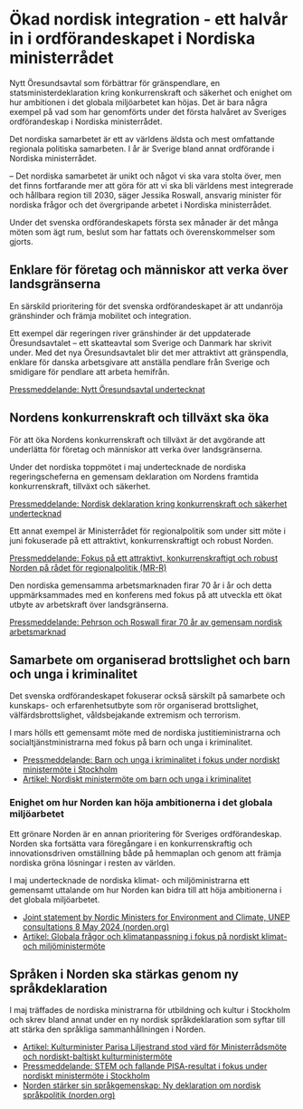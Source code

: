 # Ökad nordisk integration - ett halvår in i ordförandeskapet i Nordiska ministerrådet

Nytt Öresundsavtal som förbättrar för gränspendlare, en statsministerdeklaration kring konkurrenskraft och säkerhet och enighet om hur ambitionen i det globala miljöarbetet kan höjas. Det är bara några exempel på vad som har genomförts under det första halvåret av Sveriges ordförandeskap i Nordiska ministerrådet.


Det nordiska samarbetet är ett av världens äldsta och mest omfattande regionala politiska samarbeten. I år är Sverige bland annat ordförande i Nordiska ministerrådet.

– Det nordiska samarbetet är unikt och något vi ska vara stolta över, men det finns fortfarande mer att göra för att vi ska bli världens mest integrerade och hållbara region till 2030, säger Jessika Roswall, ansvarig minister för nordiska frågor och det övergripande arbetet i Nordiska ministerrådet.

Under det svenska ordförandeskapets första sex månader är det många möten som ägt rum, beslut som har fattats och överenskommelser som gjorts.

## Enklare för företag och människor att verka över landsgränserna

En särskild prioritering för det svenska ordförandeskapet är att undanröja gränshinder och främja mobilitet och integration.

Ett exempel där regeringen river gränshinder är det uppdaterade Öresundsavtalet – ett skatteavtal som Sverige och Danmark har skrivit under. Med det nya Öresundsavtalet blir det mer attraktivt att gränspendla, enklare för danska arbetsgivare att anställa pendlare från Sverige och smidigare för pendlare att arbeta hemifrån.

[Pressmeddelande: Nytt Öresundsavtal undertecknat](/pressmeddelanden/2024/06/nytt-oresundsavtal-undertecknat/)

## Nordens konkurrenskraft och tillväxt ska öka

För att öka Nordens konkurrenskraft och tillväxt är det avgörande att underlätta för företag och människor att verka över landsgränserna.

Under det nordiska toppmötet i maj undertecknade de nordiska regeringscheferna en gemensam deklaration om Nordens framtida konkurrenskraft, tillväxt och säkerhet.

[Pressmeddelande: Nordisk deklaration kring konkurrenskraft och säkerhet undertecknad](/pressmeddelanden/2024/05/nordisk-deklaration-kring-konkurrenskraft-och-sakerhet-undertecknad/)

Ett annat exempel är Ministerrådet för regionalpolitik som under sitt möte i juni fokuserade på ett attraktivt, konkurrenskraftigt och robust Norden.

[Pressmeddelande: Fokus på ett attraktivt, konkurrenskraftigt och robust Norden på rådet för regionalpolitik (MR\-R)](/artiklar/2024/06/fokus-pa-ett-attraktivt-konkurrenskraftigt-och-robust-norden-pa-radet-for-regionalpolitik-mr-r/)

Den nordiska gemensamma arbetsmarknaden firar 70 år i år och detta uppmärksammades med en konferens med fokus på att utveckla ett ökat utbyte av arbetskraft över landsgränserna.

[Pressmeddelande: Pehrson och Roswall firar 70 år av gemensam nordisk arbetsmarknad](/pressmeddelanden/2024/06/pehrson-och-roswall-firar-70-ar-av-gemensam-nordisk-arbetsmarknad/)

## Samarbete om organiserad brottslighet och barn och unga i kriminalitet

Det svenska ordförandeskapet fokuserar också särskilt på samarbete och kunskaps\- och erfarenhetsutbyte som rör organiserad brottslighet, välfärdsbrottslighet, våldsbejakande extremism och terrorism.

I mars hölls ett gemensamt möte med de nordiska justitieministrarna och socialtjänstministrarna med fokus på barn och unga i kriminalitet.

* [Pressmeddelande: Barn och unga i kriminalitet i fokus under nordiskt ministermöte i Stockholm](/pressmeddelanden/2024/03/barn-och-unga-i-kriminalitet-i-fokus-under-nordiskt-ministermote-i-stockholm/)
* [Artikel: Nordiskt ministermöte om barn och unga i kriminalitet](/artiklar/2024/03/nordiskt-ministermote-om-barn-och-unga-i-kriminalitet/)

### Enighet om hur Norden kan höja ambitionerna i det globala miljöarbetet

Ett grönare Norden är en annan prioritering för Sveriges ordförandeskap. Norden ska fortsätta vara föregångare i en konkurrenskraftig och innovationsdriven omställning både på hemmaplan och genom att främja nordiska gröna lösningar i resten av världen.

I maj undertecknade de nordiska klimat\- och miljöministrarna ett gemensamt uttalande om hur Norden kan bidra till att höja ambitionerna i det globala miljöarbetet.

* [Joint statement by Nordic Ministers for Environment and Climate, UNEP consultations 8 May 2024 (norden.org)](https://www.norden.org/sv/node/87166)
* [Artikel: Globala frågor och klimatanpassning i fokus på nordiskt klimat\- och miljöministermöte](/artiklar/2024/05/globala-fragor-och-klimatanpassning-i-fokus-pa-nordiskt-klimat--och-miljoministermote/)

## Språken i Norden ska stärkas genom ny språkdeklaration

I maj träffades de nordiska ministrarna för utbildning och kultur i Stockholm och skrev bland annat under en ny nordisk språkdeklaration som syftar till att stärka den språkliga sammanhållningen i Norden.

* [Artikel: Kulturminister Parisa Liljestrand stod värd för Ministerrådsmöte och nordiskt\-baltiskt kulturministermöte](/artiklar/2024/05/ministerradsmote-och-nordiskt-baltiskt-kulturministermote/)
* [Pressmeddelande: STEM och fallande PISA\-resultat i fokus under nordiskt ministermöte i Stockholm](/pressmeddelanden/2024/05/stem-och-fallande-pisa-resultat-i-fokus-under-nordiskt-ministermote-i-stockholm/)
* [Norden stärker sin språkgemenskap: Ny deklaration om nordisk språkpolitik (norden.org)](https://www.norden.org/sv/news/norden-starker-sin-sprakgemenskap-ny-deklaration-om-nordisk-sprakpolitik)
